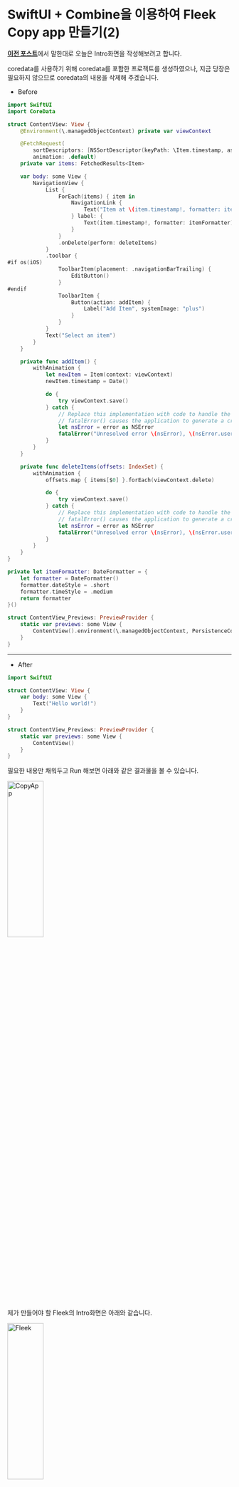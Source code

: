 # SwiftUI + Combine을 이용하여 Fleek Copy app 만들기(2)

[**이전 포스트**](https://aske0115.github.io/develop/2023-03-17-fleekCopy/)에서 말한대로 오늘은 Intro화면을 작성해보려고 합니다.

coredata를 사용하기 위해 coredata를 포함한 프로젝트를 생성하였으나, 지금 당장은 필요하지 않으므로 coredata의 내용을 삭제해 주겠습니다.

- Before

```swift
import SwiftUI
import CoreData

struct ContentView: View {
    @Environment(\.managedObjectContext) private var viewContext

    @FetchRequest(
        sortDescriptors: [NSSortDescriptor(keyPath: \Item.timestamp, ascending: true)],
        animation: .default)
    private var items: FetchedResults<Item>

    var body: some View {
        NavigationView {
            List {
                ForEach(items) { item in
                    NavigationLink {
                        Text("Item at \(item.timestamp!, formatter: itemFormatter)")
                    } label: {
                        Text(item.timestamp!, formatter: itemFormatter)
                    }
                }
                .onDelete(perform: deleteItems)
            }
            .toolbar {
#if os(iOS)
                ToolbarItem(placement: .navigationBarTrailing) {
                    EditButton()
                }
#endif
                ToolbarItem {
                    Button(action: addItem) {
                        Label("Add Item", systemImage: "plus")
                    }
                }
            }
            Text("Select an item")
        }
    }

    private func addItem() {
        withAnimation {
            let newItem = Item(context: viewContext)
            newItem.timestamp = Date()

            do {
                try viewContext.save()
            } catch {
                // Replace this implementation with code to handle the error appropriately.
                // fatalError() causes the application to generate a crash log and terminate. You should not use this function in a shipping application, although it may be useful during development.
                let nsError = error as NSError
                fatalError("Unresolved error \(nsError), \(nsError.userInfo)")
            }
        }
    }

    private func deleteItems(offsets: IndexSet) {
        withAnimation {
            offsets.map { items[$0] }.forEach(viewContext.delete)

            do {
                try viewContext.save()
            } catch {
                // Replace this implementation with code to handle the error appropriately.
                // fatalError() causes the application to generate a crash log and terminate. You should not use this function in a shipping application, although it may be useful during development.
                let nsError = error as NSError
                fatalError("Unresolved error \(nsError), \(nsError.userInfo)")
            }
        }
    }
}

private let itemFormatter: DateFormatter = {
    let formatter = DateFormatter()
    formatter.dateStyle = .short
    formatter.timeStyle = .medium
    return formatter
}()

struct ContentView_Previews: PreviewProvider {
    static var previews: some View {
        ContentView().environment(\.managedObjectContext, PersistenceController.preview.container.viewContext)
    }
}
```

---

- After

```swift
import SwiftUI

struct ContentView: View {
    var body: some View {
        Text("Hello world!")
    }
}

struct ContentView_Previews: PreviewProvider {
    static var previews: some View {
        ContentView()
    }
}
```

필요한 내용만 채워두고 Run 해보면 아래와 같은 결과물을 볼 수 있습니다.

<img src="/assets/img/blog/fleekCopy/myapp.png" width="40%" height="30%" title="CopyApp">

제가 만들어야 할 Fleek의 Intro화면은 아래와 같습니다. 

<img src="/assets/img/blog/fleekCopy/fleekintro.png" width="40%" height="30%" title="Fleek">

---

- Fleek 로고가 위치해있고
- 아래 Text가 있으며,
- 바로 아래는 Loading Bar가 있습니다.
- Background는 Black 색상을 가지고 있습니다.

위 View를 코드로 나타내보겠습니다.

```swift
import SwiftUI

struct ContentView: View  {
    let workoutDateRange = Date()...Date().addingTimeInterval(3)
    var body: some View {
        GeometryReader { geo  in
            VStack {
                Text("FLEEK")
                    .foregroundColor(.red)
                    .fontWeight(.heavy)
                    .font(.largeTitle)
                Text("당신의 운동을 의미있게!")
                    .foregroundColor(.white)
                ProgressView(timerInterval: workoutDateRange, countsDown: false)
                    .tint(.red)
                    .frame(width: 160)
            }
            .frame(minWidth: geo.size.width, maxWidth: .infinity, maxHeight: .infinity)
            .background(.black)
        }
    }
}

struct ContentView_Previews: PreviewProvider {
    static var previews: some View {
        ContentView()
    }
}
```

---

위 코드를 실행한 결과는 아래와 같습니다.

<img src="/assets/img/blog/fleekCopy/stopintro.jpeg" width="40%" height="30%" title="Fleek2">


> 로고까지 동일하게 맞추지는 않겠습니다.
> 

---

코드에서 사용된 컴포넌트들에 대한 간략한 설명을 해보도록 하겠습니다.

- GeometryReader
    
    ![GeometryReader](/assets/img/blog/fleekCopy/geometryreader.png)
    
    - 공식문서에서 설명하는 것 처럼 “Contents 의 사이즈와 위치를 자체 크기의 좌표 및 공간으로 나타내는 컨테이너 뷰” 입니다.
    - 해당 메소드를 최상단으로 감싸준 이유는, 디바이스의 크기를 GeometryProxy를 통해 얻어와 꽉찬 화면을 띄워주기 위함입니다.
    
    ```swift
    @frozen public struct GeometryReader<Content> : View where Content : View {
    
        public var content: (GeometryProxy) -> Content
    
        @inlinable public init(@ViewBuilder content: @escaping (GeometryProxy) -> Content)
    
        /// The type of view representing the body of this view.
        ///
        /// When you create a custom view, Swift infers this type from your
        /// implementation of the required ``View/body-swift.property`` property.
        public typealias Body = Never
    }
    ```
    
    - 코드를 보면 GeomertyProxy를 @escaping closure를 통해 전달해 주는 것을 볼 수 있습니다.
- Geomerty Proxy에는 과연 무슨 정보가 있을까요?
    
    ```swift
    public struct GeometryProxy {
    
        /// The size of the container view.
        public var size: CGSize { get }
    
        /// Resolves the value of `anchor` to the container view.
        public subscript<T>(anchor: Anchor<T>) -> T { get }
    
        /// The safe area inset of the container view.
        public var safeAreaInsets: EdgeInsets { get }
    
        /// Returns the container view's bounds rectangle, converted to a defined
        /// coordinate space.
        public func frame(in coordinateSpace: CoordinateSpace) -> CGRect
    }
    ```
    
    - containerView의 size , layout anchor, safeAreaInsets, frame 등 좌표계와 크기에 관한 정보가 담겨있는 것을 확인할 수 있습니다.
    - 따라서 최상단을 GeometryReader로 감싸고, Geomerty Proxy를 통해 각 Component들의 frame을 정해주기 위해 사용하였습니다.
    
    ```swift
     GeometryReader { geo in
                ...
                }
    						//여기서 geo(GeometryProxy)의 정보를 가지고 frame을 잡아주고 있습니다.
                .frame(minWidth: geo.size.width, maxWidth: .infinity, maxHeight: .infinity)
       
            }
    ```
    

---

- VStack
    - vertical line(수직)으로 subview들을 정렬해주는 뷰입니다.

![스크린샷 2023-03-18 오후 8.52.54.png](/assets/img/blog/fleekCopy/vstack.png)

---

- Text
    - Text는 말그대로 text(문자열)을 나타내주는 view입니다.
        
        ![스크린샷 2023-03-18 오후 8.56.27.png](/assets/img/blog/fleekCopy/text.png)
        
    - 코드로 살펴보면 “FLEEK”, “당신의 운동을 의미있게!” 2가지의 문자열을 노출해주는 것을 알 수 있습니다.
    - “FLEEK” Text의 속성은 글자색 (빨강), 폰트는 두껍게, 폰트크기는 largeTitle로 정해주었습니다.
    - “당신의 운동을 의미있게!” Text 속성은 글자색만 흰색으로 정해주었습니다.

> VStack아래에 2개의 Text를 순서대로 노출한 결과, VStack의 설명대로 수직으로 정렬해서 보여주는 것을 알 수 있습니다.
> 

---

- ProgressView
    - 로딩바 혹은 다운로드 진행 등, 진행상황에 대한 진행도를 표시하는 뷰입니다.
        
        ![스크린샷 2023-03-18 오후 9.00.15.png](/assets/img/blog/fleekCopy/progressview.png)
        
    - 코드에서는 timerInterval을 줘서 해당 초만큼 progress가 진행되도록 적용하였습니다.
        - 현재시간에서 3초 후까지의 timerInterval을 적용하여 3초동안 Progress가 진행되도록 하였습니다.
    - progressView에서는 tintColor를 변경해야 진행되는 progressBar의 value가 해당 색상으로 표시됩니다.(.red)

> VStack의 frame을 기기 size로 조절해주었고, 백그라운드는 black으로 정해주었습니다.
> 

---

위 코드를 적용하여 실행하면 다음과 같은 결과가 나옵니다.

![Simulator Screen Recording - iPhone 14 Pro - 2023-03-18 at 21.08.19.gif](/assets/img/blog/fleekCopy/white.gif)

---

이렇게 해서 간단하게 Intro화면을 만들어보았습니다.

위 영상에서 한가지 흠이 있는데요.

최초 실행 시 흰색 화면 → 검정화면 인트로로 변경되는 것이 조금은 신경쓰입니다.

해당 현상을 수정하기 전에 이전 글을 잠시 링크하도록 하겠습니다. [**SwiftUI LaunchScreen](https://aske0115.github.io/develop/2023-03-07-swiftui-fullscreen/)**  

- 해당 글 하단에 보면 Info.plist에서 LaunchScreen에 대한 내용이 나옵니다.
- LaunchScreen에 대한 키를 만들어두고 BackgroundColor를 black으로 적용해보겠습니다.

---

![스크린샷 2023-03-18 오후 9.13.30.png](/assets/img/blog/fleekCopy/assetColor.png)

> Asset에 이미지 셋을 추가하여 LaunchColor로 이름을 정해주었고, black 색상으로 설정해주었습니다.
> 

---

![스크린샷 2023-03-18 오후 9.14.39.png](/assets/img/blog/fleekCopy/infoplist.png)

> 그 후, Info탭으로 가서 해당 Property를 생성하고 BackgroundColor를 LaunchColor로 설정합니다.
> 

---

다시한번 실행해 보겠습니다.

![Simulator Screen Recording - iPhone 14 Pro - 2023-03-18 at 21.15.33.gif](/assets/img/blog/fleekCopy/black.gif)

원하던 대로 검정화면이 노출되고 이후 IntroView가 노출되어 어색하지 않은 모습을 보여줍니다.

다음 글에서는 Intro 진입 후 만나게 되는 메인화면을 만들어 보도록 하겠습니다.

감사합니다.
